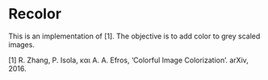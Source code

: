 # Recolor
This is an implementation of [1]. The objective is to add color to grey scaled images.

[1] R. Zhang, P. Isola, και A. A. Efros, ‘Colorful Image Colorization’. arXiv, 2016.
